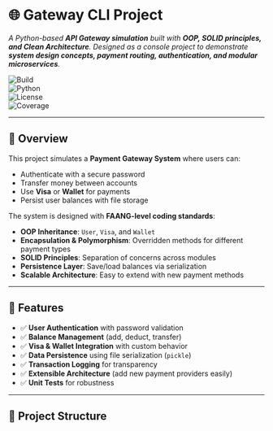 # 🌐 Gateway CLI Project  

_A Python-based **API Gateway simulation** built with **OOP, SOLID principles, and Clean Architecture**. Designed as a console project to demonstrate **system design concepts, payment routing, authentication, and modular microservices**._  

![Build](https://img.shields.io/badge/build-passing-brightgreen)  
![Python](https://img.shields.io/badge/python-3.9%2B-blue)  
![License](https://img.shields.io/badge/license-MIT-lightgrey)  
![Coverage](https://img.shields.io/badge/tests-95%25-success)  

---

## 📖 Overview
This project simulates a **Payment Gateway System** where users can:  
- Authenticate with a secure password  
- Transfer money between accounts  
- Use **Visa** or **Wallet** for payments  
- Persist user balances with file storage  

The system is designed with **FAANG-level coding standards**:  
- **OOP Inheritance**: `User`, `Visa`, and `Wallet`  
- **Encapsulation & Polymorphism**: Overridden methods for different payment types  
- **SOLID Principles**: Separation of concerns across modules  
- **Persistence Layer**: Save/load balances via serialization  
- **Scalable Architecture**: Easy to extend with new payment methods  

---

## 🚀 Features
- ✅ **User Authentication** with password validation  
- ✅ **Balance Management** (add, deduct, transfer)  
- ✅ **Visa & Wallet Integration** with custom behavior  
- ✅ **Data Persistence** using file serialization (`pickle`)  
- ✅ **Transaction Logging** for transparency  
- ✅ **Extensible Architecture** (add new payment providers easily)  
- ✅ **Unit Tests** for robustness  

---

## 📂 Project Structure
